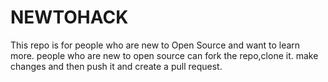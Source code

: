 # NEWTOHACK
This repo is for people who are new to Open Source and want to learn more. 
people who are new to open source can fork the repo,clone it. make changes and then push it and create a pull request.